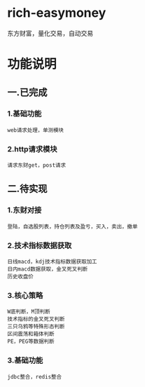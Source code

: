 # rich-easymoney
东方财富，量化交易，自动交易

# 功能说明
## 一.已完成
### 1.基础功能
    web请求处理，单测模块
### 2.http请求模块 
    请求东财get，post请求


## 二.待实现
### 1.东财对接
    登陆，自选股列表，持仓列表及盈亏，买入，卖出，撤单
    
### 2.技术指标数据获取
    日线macd，kdj技术指标数据获取加工
    日内macd数据获取，金叉死叉判断
    历史收盘价
    
### 3.核心策略
    W底判断，M顶判断
    技术指标的金叉死叉判断
    三只乌鸦等特殊形态判断
    区间震荡和箱体判断
    PE，PEG等数据判断
    
### 3.基础功能
    jdbc整合，redis整合
    
